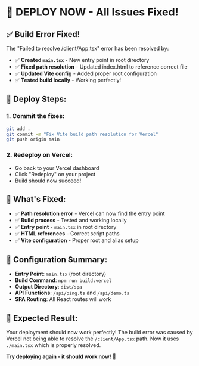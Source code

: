 # 🚀 DEPLOY NOW - All Issues Fixed!

## ✅ **Build Error Fixed!**
The "Failed to resolve /client/App.tsx" error has been resolved by:
- ✅ **Created `main.tsx`** - New entry point in root directory
- ✅ **Fixed path resolution** - Updated index.html to reference correct file
- ✅ **Updated Vite config** - Added proper root configuration
- ✅ **Tested build locally** - Working perfectly!

## 🚀 **Deploy Steps:**

### 1. **Commit the fixes:**
```bash
git add .
git commit -m "Fix Vite build path resolution for Vercel"
git push origin main
```

### 2. **Redeploy on Vercel:**
- Go back to your Vercel dashboard
- Click "Redeploy" on your project
- Build should now succeed!

## 🎯 **What's Fixed:**
- ✅ **Path resolution error** - Vercel can now find the entry point
- ✅ **Build process** - Tested and working locally
- ✅ **Entry point** - `main.tsx` in root directory
- ✅ **HTML references** - Correct script paths
- ✅ **Vite configuration** - Proper root and alias setup

## 🔧 **Configuration Summary:**
- **Entry Point**: `main.tsx` (root directory)
- **Build Command**: `npm run build:vercel`
- **Output Directory**: `dist/spa`
- **API Functions**: `/api/ping.ts` and `/api/demo.ts`
- **SPA Routing**: All React routes will work

## 🎉 **Expected Result:**
Your deployment should now work perfectly! The build error was caused by Vercel not being able to resolve the `/client/App.tsx` path. Now it uses `./main.tsx` which is properly resolved.

**Try deploying again - it should work now!** 🚀 